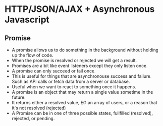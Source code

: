 # HTTP/JSON/AJAX + Asynchronous Javascript
## Promise
- A promise allows us to do something in the background without holding up the flow of code.
- When the promise is resolved or rejected we will get a result.
- Promises are a bit like event listeners except they only listen once.
- A promise can only succeed or fail once.
- This is useful for things that are asynchronouse success and failure. Such as API calls or fetch data from a server or database.
- Useful when we want to react to something once it happens.
- A promise is an object that may return a single value sometime in the future.
- It returns either a resolved value, EG an array of users, or a reason that it's not resolved (rejected)
- A Promise can be in one of three possible states, fullfilled (resolved), rejected, or pending.